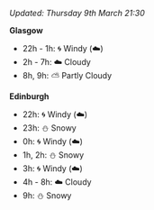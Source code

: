 *Updated: Thursday 9th March 21:30*

**Glasgow**

* 22h - 1h: :cyclone: Windy (:cloud:)
* 2h - 7h: :cloud: Cloudy
* 8h, 9h: :partly_sunny: Partly Cloudy

**Edinburgh**

* 22h: :cyclone: Windy (:cloud:)
* 23h: :snowman: Snowy
* 0h: :cyclone: Windy (:cloud:)
* 1h, 2h: :snowman: Snowy
* 3h: :cyclone: Windy (:cloud:)
* 4h - 8h: :cloud: Cloudy
* 9h: :snowman: Snowy
